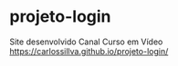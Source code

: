 # projeto-login
Site desenvolvido Canal Curso em Vídeo https://carlossillva.github.io/projeto-login/
